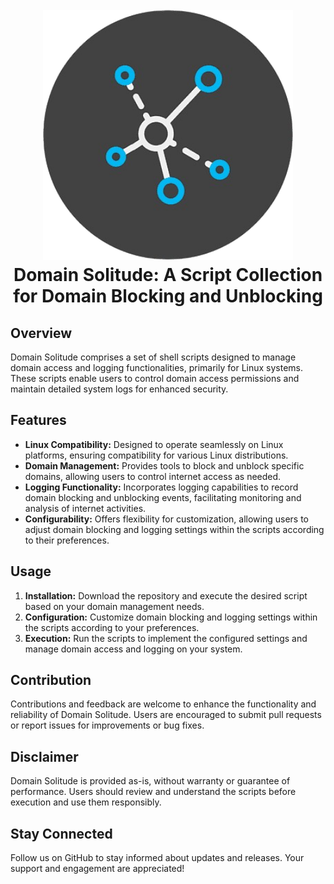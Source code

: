 <h1 align="center">
<br>
<img src=../assets/domain-solitude-circle.png height="400" >
<br>
<strong>Domain Solitude: A Script Collection for Domain Blocking and Unblocking</strong>
</h1>

## Overview

Domain Solitude comprises a set of shell scripts designed to manage domain access and logging functionalities, primarily for Linux systems. These scripts enable users to control domain access permissions and maintain detailed system logs for enhanced security.

## Features

- **Linux Compatibility:** Designed to operate seamlessly on Linux platforms, ensuring compatibility for various Linux distributions.
- **Domain Management:** Provides tools to block and unblock specific domains, allowing users to control internet access as needed.
- **Logging Functionality:** Incorporates logging capabilities to record domain blocking and unblocking events, facilitating monitoring and analysis of internet activities.
- **Configurability:** Offers flexibility for customization, allowing users to adjust domain blocking and logging settings within the scripts according to their preferences.

## Usage

1. **Installation:** Download the repository and execute the desired script based on your domain management needs.
2. **Configuration:** Customize domain blocking and logging settings within the scripts according to your preferences.
3. **Execution:** Run the scripts to implement the configured settings and manage domain access and logging on your system.

## Contribution

Contributions and feedback are welcome to enhance the functionality and reliability of Domain Solitude. Users are encouraged to submit pull requests or report issues for improvements or bug fixes.

## Disclaimer

Domain Solitude is provided as-is, without warranty or guarantee of performance. Users should review and understand the scripts before execution and use them responsibly.

## Stay Connected

Follow us on GitHub to stay informed about updates and releases. Your support and engagement are appreciated!

